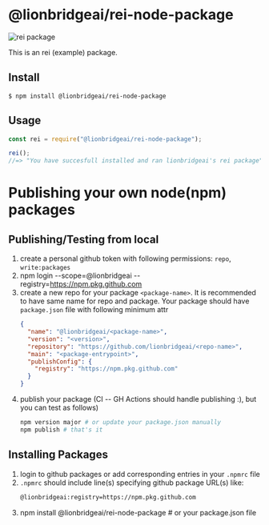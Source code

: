 # @lionbridgeai/rei-node-package

![rei package](https://img.shields.io/badge/rei%20package-always%20green-brightgreen)

This is an rei (example) package.

## Install

```
$ npm install @lionbridgeai/rei-node-package
```

## Usage

```js
const rei = require("@lionbridgeai/rei-node-package");

rei();
//=> "You have succesfull installed and ran lionbridgeai's rei package"
```

# Publishing your own node(npm) packages

## Publishing/Testing from local
1. create a personal github token with following permissions: `repo`, `write:packages`
1. npm login --scope=@lionbridgeai --registry=https://npm.pkg.github.com 
1. create a new repo for your package `<package-name>`. It is recommended to have same name for repo and package. Your package should have `package.json` file with following minimum attr
    ```json
    {
      "name": "@lionbridgeai/<package-name>",
      "version": "<version>",
      "repository": "https://github.com/lionbridgeai/<repo-name>",
      "main": "<package-entrypoint>",
      "publishConfig": {
        "registry": "https://npm.pkg.github.com"
      }
    }
    ```
1. publish your package (CI -- GH Actions should handle publishing :), but you can test as follows)
    ```sh
    npm version major # or update your package.json manually
    npm publish # that's it
    ```


## Installing Packages
1. login to github packages or add corresponding entries in your `.npmrc` file
1. `.npmrc` should include line(s) specifying github package URL(s) like:
    ```sh
    @lionbridgeai:registry=https://npm.pkg.github.com
    ```
1. npm install @lionbridgeai/rei-node-package # or your package.json file
